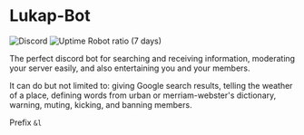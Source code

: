 # Lukap-Bot

![Discord](https://img.shields.io/discord/766506394119045191?labelColor=%236979B2&color=%237289da&label=%20%20%20&logo=discord&logoColor=white&style=flat)  ![Uptime Robot ratio (7 days)](https://img.shields.io/uptimerobot/ratio/7/m786131345-77e4d8f3b97de7a79b7f0869?label=Uptime)


The perfect discord bot for searching and receiving information, moderating your server easily, and also entertaining you and your members.

It can do but not limited to: giving Google search results, telling the weather of a place, defining words from urban or merriam-webster's dictionary, warning, muting, kicking, and banning members.

Prefix `&l`

